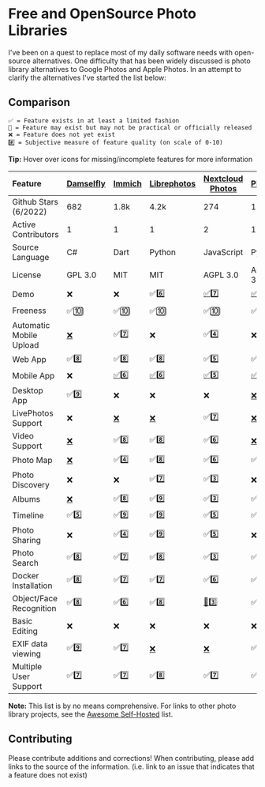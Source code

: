 # Free and OpenSource Photo Libraries

I've been on a quest to replace most of my daily software needs with open-source alternatives. One difficulty that has been widely discussed is photo library alternatives to Google Photos and Apple Photos. In an attempt to clarify the alternatives I've started the list below:

## Comparison

    ✅ = Feature exists in at least a limited fashion
    🚧 = Feature may exist but may not be practical or officially released
    ❌ = Feature does not yet exist
    #️⃣ = Subjective measure of feature quality (on scale of 0-10)

**Tip:** Hover over icons for missing/incomplete features for more information


| Feature                 | [Damselfly](https://github.com/Webreaper/Damselfly)     | [Immich](https://github.com/alextran1502/immich)                        | [Librephotos](https://github.com/LibrePhotos/librephotos)    | [Nextcloud Photos](https://github.com/nextcloud/photos/)  | [Photonix](https://github.com/photonixapp/photonix)       | [PiGallery2](https://github.com/bpatrik/pigallery2) | [Photoprism](https://github.com/photoprism/photoprism)                                         | [Photoview](https://github.com/photoview/photoview)                           | [Piwigo](https://github.com/Piwigo/Piwigo)            |
| :------------------------ | --------------------------------------------------------- | :------------------------------------------------------------------------ | -------------------------------------------------------------- | ----------------------------------------------------------- | ----------------------------------------------------------- | ----------------------------------------------------- | :----------------------------------------------------------------------------------------------- | ------------------------------------------------------------------------------- | ------------------------------------------------------- |
| Github Stars (6/2022)   | 682                                                     | 1.8k                                                                    | 4.2k                                                         | 274                                                       | 1.3k                                                      | 869                                                 | 21.1k                                                                                          | 2.7k                                                                          | 1.9k                                                  |
| Active Contributors     | 1                                                       | 1                                                                       | 1                                                            | 2                                                         | 1                                                         | 1                                                   | 4                                                                                              | 1                                                                             | 3                                                     |
| Source Language         | C#                                                      | Dart                                                                    | Python                                                       | JavaScript                                                | Python                                                    | TypeScript                                          | Go                                                                                             | Typescript/Go                                                                 | PHP                                                   |
| License                 | GPL 3.0                                                 | MIT                                                                     | MIT                                                          | AGPL 3.0                                                  | AGPL 3.0                                                  | MIT                                                 | GPL 3.0                                                                                        | AGPL 3.0                                                                      | GPL 2.0                                               |
| Demo                    | ❌                                                      | ❌                                                                      | ✅6️⃣                                                      | [✅](https://)7️⃣                                       | [✅](https://demo.photonix.org/login)8️⃣                | [✅](https://pigallery2.herokuapp.com/gallery)8️⃣ | [✅](https://try.photoprism.app)9️⃣                                                          | [✅](https://photos.qpqp.dk/)9️⃣                                            | [✅](https://piwigo.org/demo)9️⃣                    |
| Freeness                | ✅🔟                                                    | ✅🔟                                                                    | ✅🔟                                                         | ✅🔟                                                      | ✅🔟                                                      | ✅🔟                                                | [🚧](https://photoprism.app/get)7️⃣                                                          | ✅🔟                                                                          | ✅🔟                                                  |
| Automatic Mobile Upload | [❌](https://github.com/Webreaper/Damselfly/issues/40)  | ✅7️⃣                                                                 | ❌                                                           | ✅4️⃣                                                   | ❌                                                        | ❌                                                  | ✅6️⃣                                                                                        | [❌](https://github.com/photoview/photoview/issues/129)                       | ✅7️⃣                                               |
| Web App                 | ✅8️⃣                                                 | ✅8️⃣                                                                 | ✅8️⃣                                                      | ✅5️⃣                                                   | ✅7️⃣                                                   | ✅7️⃣                                             | ✅7️⃣                                                                                        | ✅8️⃣                                                                       | ✅8️⃣                                               |
| Mobile App              | ❌                                                      | [✅](https://github.com/alextran1502/immich#step-4-run-mobile-app)6️⃣ | [✅](https://github.com/LibrePhotos/librephotos-mobile)6️⃣ | [✅](https://nextcloud.com/clients/)5️⃣                 | [✅](https://github.com/photonixapp/photonix-mobile)4️⃣ | ❌                                                  | [🚧](https://docs.photoprism.app/user-guide/pwa/https://github.com/nextcloud/photos/issues/14) | [✅](https://apps.apple.com/dk/app/photoview-media-gallery/id1578380271)6️⃣ | [✅](https://www.piwigo.org/mobile-applications)7️⃣ |
| Desktop App             | ✅9️⃣                                                 | ❌                                                                      | ❌                                                           | ❌                                                        | [❌](https://github.com/photonixapp/photonix/issues/61)   | ❌                                                  | ❌                                                                                             | ❌                                                                            | ❌                                                    |
| LivePhotos Support      | ❌                                                      | [❌](https://github.com/alextran1502/immich/issues/160)                 | [❌](https://github.com/LibrePhotos/librephotos/issues/287)  | ✅7️⃣                                                   | [❌](https://github.com/photonixapp/photonix/issues/250)  | ❌                                                  | ✅7️⃣                                                                                        | [❌](https://github.com/photoview/photoview/issues/273)                       | [❌](https://github.com/Piwigo/Piwigo/issues/1677)    |
| Video Support           | [❌](https://github.com/Webreaper/Damselfly/issues/82)  | ✅8️⃣                                                                 | ✅8️⃣                                                      | ✅6️⃣                                                   | [❌](https://github.com/photonixapp/photonix/issues/295)  | ✅8️⃣                                             | ✅7️⃣                                                                                        | ✅7️⃣                                                                       | ✅4️⃣                                               |
| Photo Map               | [❌](https://github.com/Webreaper/Damselfly/issues/312) | ✅4️⃣                                                                 | ✅8️⃣                                                      | ✅6️⃣                                                   | ✅9️⃣                                                   | ✅8️⃣                                             | ✅7️⃣                                                                                        | ✅8️⃣                                                                       | ❌                                                    |
| Photo Discovery         | ❌                                                      | ❌                                                                      | ✅7️⃣                                                      | ✅3️⃣                                                   | ❌                                                        | ❌                                                  | ✅6️⃣                                                                                        | ❌                                                                            | ✅1️⃣                                               |
| Albums                  | [❌](https://github.com/Webreaper/Damselfly/issues/238) | ✅8️⃣                                                                 | ✅9️⃣                                                      | ✅3️⃣                                                   | ✅5️⃣                                                   | ✅6️⃣                                             | ✅8️⃣                                                                                        | ✅6️⃣                                                                       | ✅8️⃣                                               |
| Timeline                | ✅5️⃣                                                 | ✅9️⃣                                                                 | ✅9️⃣                                                      | ✅5️⃣                                                   | ✅5️⃣                                                   | ✅5️⃣                                             | ✅5️⃣                                                                                        | ✅9️⃣                                                                       | ✅3️⃣                                               |
| Photo Sharing           | ❌                                                      | ✅4️⃣                                                                 | ✅9️⃣                                                      | ✅5️⃣                                                   | ❌                                                        | ✅7️⃣                                             | ✅7️⃣                                                                                        | ✅8️⃣                                                                       | ✅5️⃣                                               |
| Photo Search            | ✅8️⃣                                                 | ✅7️⃣                                                                 | ✅8️⃣                                                      | ✅3️⃣                                                   | ✅8️⃣                                                   | ✅7️⃣                                             | ✅8️⃣                                                                                        | ✅5️⃣                                                                       | ✅7️⃣                                               |
| Docker Installation     | ✅8️⃣                                                 | ✅7️⃣                                                                 | ✅7️⃣                                                      | ✅6️⃣                                                   | ✅8️⃣                                                   | ✅7️⃣                                             | ✅6️⃣                                                                                        | ✅8️⃣                                                                       | [❌](https://github.com/Piwigo/Piwigo/pull/816)       |
| Object/Face Recognition | ✅8️⃣                                                 | ✅6️⃣                                                                 | ✅8️⃣                                                      | [🚧](https://github.com/nextcloud/photos/issues/144)3️⃣ | ✅8️⃣                                                   | ✅6️⃣                                             | ✅9️⃣                                                                                        | ✅6️⃣                                                                       | [🚧](https://github.com/Piwigo/Piwigo/issues/1159)    |
| Basic Editing           | ❌                                                      | ❌                                                                      | ❌                                                           | ❌                                                        | ❌                                                        | ❌                                                  | ❌                                                                                             | ❌                                                                            | ❌                                                    |
| EXIF data viewing       | ✅9️⃣                                                 | ✅7️⃣                                                                 | [❌](https://github.com/LibrePhotos/librephotos/issues/77)   | [❌](https://github.com/nextcloud/photos/issues/226)      | ✅7️⃣                                                   | ✅7️⃣                                             | ✅9️⃣                                                                                        | ✅7️⃣                                                                       | ✅7️⃣                                               |
| Multiple User Support   | ✅7️⃣                                                 | ✅7️⃣                                                                 | ✅8️⃣                                                      | ✅7️⃣                                                   | ✅7️⃣                                                   | ✅7️⃣                                             | [❌](https://github.com/photoprism/photoprism/issues/98)                                       | ✅6️⃣                                                                       | ✅8️⃣                                               |

**Note:** This list is by no means comprehensive. For links to other photo library projects, see the [Awesome Self-Hosted](https://github.com/awesome-selfhosted/awesome-selfhosted#photo-and-video-galleries) list.

## Contributing

Please contribute additions and corrections!
When contributing, please add links to the source of the information.
(i.e. link to an issue that indicates that a feature does not exist)
